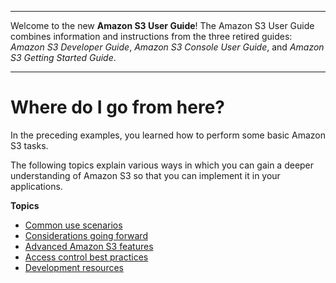 --------

Welcome to the new **Amazon S3 User Guide**\! The Amazon S3 User Guide combines information and instructions from the three retired guides: *Amazon S3 Developer Guide*, *Amazon S3 Console User Guide*, and *Amazon S3 Getting Started Guide*\.

--------

# Where do I go from here?<a name="ImplementingS3"></a>

In the preceding examples, you learned how to perform some basic Amazon S3 tasks\. 

The following topics explain various ways in which you can gain a deeper understanding of Amazon S3 so that you can implement it in your applications\.

**Topics**
+ [Common use scenarios](S3-gsg-CommonUseScenarios.md)
+ [Considerations going forward](s3-gsg-ConsiderationsGoingForward.md)
+ [Advanced Amazon S3 features](S3-gsg-AdvancedAmazonS3Features.md)
+ [Access control best practices](access-control-best-practices.md)
+ [Development resources](S3-gsg-DevelopmentResources.md)